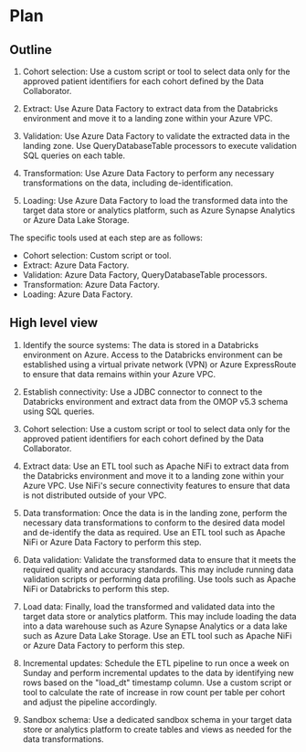 # Plan

## Outline

1. Cohort selection: Use a custom script or tool to select data only for the approved patient identifiers for each cohort defined by the Data Collaborator.

1. Extract: Use Azure Data Factory to extract data from the Databricks environment and move it to a landing zone within your Azure VPC.

1. Validation: Use Azure Data Factory to validate the extracted data in the landing zone. Use QueryDatabaseTable processors to execute validation SQL queries on each table.

1. Transformation: Use Azure Data Factory to perform any necessary transformations on the data, including de-identification.

1. Loading: Use Azure Data Factory to load the transformed data into the target data store or analytics platform, such as Azure Synapse Analytics or Azure Data Lake Storage.

The specific tools used at each step are as follows:

- Cohort selection: Custom script or tool.
- Extract: Azure Data Factory.
- Validation: Azure Data Factory, QueryDatabaseTable processors.
- Transformation: Azure Data Factory.
- Loading: Azure Data Factory.


## High level view

1. Identify the source systems: The data is stored in a Databricks environment on Azure. Access to the Databricks environment can be established using a virtual private network (VPN) or Azure ExpressRoute to ensure that data remains within your Azure VPC.

1. Establish connectivity: Use a JDBC connector to connect to the Databricks environment and extract data from the OMOP v5.3 schema using SQL queries.

1. Cohort selection: Use a custom script or tool to select data only for the approved patient identifiers for each cohort defined by the Data Collaborator.

1. Extract data: Use an ETL tool such as Apache NiFi to extract data from the Databricks environment and move it to a landing zone within your Azure VPC. Use NiFi's secure connectivity features to ensure that data is not distributed outside of your VPC.

1. Data transformation: Once the data is in the landing zone, perform the necessary data transformations to conform to the desired data model and de-identify the data as required. Use an ETL tool such as Apache NiFi or Azure Data Factory to perform this step.

1. Data validation: Validate the transformed data to ensure that it meets the required quality and accuracy standards. This may include running data validation scripts or performing data profiling. Use tools such as Apache NiFi or Databricks to perform this step.

1. Load data: Finally, load the transformed and validated data into the target data store or analytics platform. This may include loading the data into a data warehouse such as Azure Synapse Analytics or a data lake such as Azure Data Lake Storage. Use an ETL tool such as Apache NiFi or Azure Data Factory to perform this step.

1. Incremental updates: Schedule the ETL pipeline to run once a week on Sunday and perform incremental updates to the data by identifying new rows based on the "load_dt" timestamp column. Use a custom script or tool to calculate the rate of increase in row count per table per cohort and adjust the pipeline accordingly.

1. Sandbox schema: Use a dedicated sandbox schema in your target data store or analytics platform to create tables and views as needed for the data transformations.

